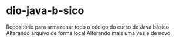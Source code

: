 # dio-java-b-sico
Repositório para armazenar todo o código do curso de Java básico
Alterando arquivo de forma local
Alterando mais uma vez e de novo

